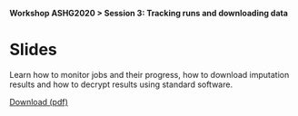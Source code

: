 **Workshop ASHG2020 > Session 3: Tracking runs and downloading data**

# Slides

Learn how to monitor jobs and their progress, how to download imputation results
and how to decrypt results using standard software.

[Download (pdf)](https://github.com/lukfor/imputationserver-ashg20/raw/main/slides/Section_3_MIS%20workshop%202020.pdf)
